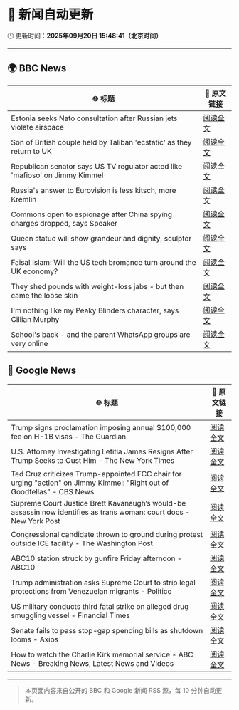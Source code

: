 # 🧠 新闻自动更新

🕒 更新时间：**2025年09月20日 15:48:41（北京时间）**

---

## 🌍 BBC News

| 🌐 标题 | 🔗 原文链接 |
|--------|-------------|
| Estonia seeks Nato consultation after Russian jets violate airspace | [阅读全文](https://www.bbc.com/news/articles/czrp6p5mj3zo?at_medium=RSS&at_campaign=rss) |
| Son of British couple held by Taliban 'ecstatic' as they return to UK | [阅读全文](https://www.bbc.com/news/articles/cly6ve2dg66o?at_medium=RSS&at_campaign=rss) |
| Republican senator says US TV regulator acted like 'mafioso' on Jimmy Kimmel | [阅读全文](https://www.bbc.com/news/articles/c1kwzgrwdd0o?at_medium=RSS&at_campaign=rss) |
| Russia's answer to Eurovision is less kitsch, more Kremlin | [阅读全文](https://www.bbc.com/news/articles/cre5vv0x31po?at_medium=RSS&at_campaign=rss) |
| Commons open to espionage after China spying charges dropped, says Speaker | [阅读全文](https://www.bbc.com/news/articles/cx20pw994q3o?at_medium=RSS&at_campaign=rss) |
| Queen statue will show grandeur and dignity, sculptor says | [阅读全文](https://www.bbc.com/news/articles/cd9yjzd757eo?at_medium=RSS&at_campaign=rss) |
| Faisal Islam: Will the US tech bromance turn around the UK economy? | [阅读全文](https://www.bbc.com/news/articles/cn4w7wp24llo?at_medium=RSS&at_campaign=rss) |
| They shed pounds with weight-loss jabs - but then came the loose skin | [阅读全文](https://www.bbc.com/news/articles/cx2500v087xo?at_medium=RSS&at_campaign=rss) |
| I'm nothing like my Peaky Blinders character, says Cillian Murphy | [阅读全文](https://www.bbc.com/news/articles/cm2zvwmen2jo?at_medium=RSS&at_campaign=rss) |
| School's back - and the parent WhatsApp groups are very online | [阅读全文](https://www.bbc.com/news/articles/ce9rxed9m5mo?at_medium=RSS&at_campaign=rss) |

## 📰 Google News

| 🌐 标题 | 🔗 原文链接 |
|--------|-------------|
| Trump signs proclamation imposing annual $100,000 fee on H-1B visas - The Guardian | [阅读全文](https://news.google.com/rss/articles/CBMifkFVX3lxTE9hRk1EQnpwNURIS3dNT1Fzbm9DM210YzY3X2F3WlBJRm9xeUluaUc1OGpOQ0N1ZnN0bGRSSk1rQUQwTXd5SUFzYlVNdnJ5b0xPbWNHdEQxWXEwZTAwVEpldkF3d1pqellZeVh0RnpYMnZWdkdBeVR1OUlXQ1V2QQ?oc=5) |
| U.S. Attorney Investigating Letitia James Resigns After Trump Seeks to Oust Him - The New York Times | [阅读全文](https://news.google.com/rss/articles/CBMijAFBVV95cUxOaVFZU1I2S0E3d1NhTjdvZnNkX3dOdlFQT094RURUelhOQjktdk1tUms4TzVZUVNKdXV4aTdHbGVMSlppdEs3M2ptWjRwNHZORWNVUUFaYnJJQ3BkcXB6QW85MU9lYmRtRnA4WU4xb09Semo4R3VLS1VmTWpZNFdSaUNfQW84WXVBd2d2dg?oc=5) |
| Ted Cruz criticizes Trump-appointed FCC chair for urging "action" on Jimmy Kimmel: "Right out of Goodfellas" - CBS News | [阅读全文](https://news.google.com/rss/articles/CBMijgFBVV95cUxQb1ktbWp3b0Q0N3VwUjdkSnI2MU01NWtiRU9weGd6eW5PZlpFVnE0N290TzFZa3BjMkZhVGpQNTJnSmtBcDg4aElfelk4YldEVDBpUUljV1JQb0NMUUVFaGhEc1pUT01ld3BMUEJZMUZnbm1IVnlUU1ctS19UZUxPUXJZdXZYNl9iWDY0S0x30gGTAUFVX3lxTE8wX29MTWllTHlxazhvZ0FBb0tfd2RCMG5XUElBWDhHTXItbDZXa0RVTTF3OGh6SWxyZmtfRTF3YkFON1dvYl90U295NW9CekJjc2xoT2Jham5oYVBWSDdCWUMtbVhzQ2ZjMkZVWE5vZnpaNkJHcDBNaVE3czlZa21pczN5U3NGOFJvSXVVaS1Hd0RjUQ?oc=5) |
| Supreme Court Justice Brett Kavanaugh’s would-be assassin now identifies as trans woman: court docs - New York Post | [阅读全文](https://news.google.com/rss/articles/CBMitAFBVV95cUxQQWktMWxkeVF1bzVBSkpnSExOWlo4NUd5Zmc3V3RLOGlhUHRIalFyTXFPenhLWHdLcWo1Smh5a05kc3hpcDItS3A3T0JtVXhGVXEzNEpLbVgwQ3hWV0hYWlRTV1VfMk1NT002RTg3TWFCRjZsOVBRMkU1OHdid3dVYW0tOFdYOXViTkg3Y2s0WHU4dlF4Vy1qczJlbHJDX3FjcGdfbkxzN21XOGFTMkQzdjVsRUc?oc=5) |
| Congressional candidate thrown to ground during protest outside ICE facility - The Washington Post | [阅读全文](https://news.google.com/rss/articles/CBMikAFBVV95cUxOTzJLY2RGcElkc2lLRDRmS1A2MV9kdjFfR0dwYmRtRW1zTGt5MC1aRElTemhpOWFTLTJYX2xHNmxucnVvZnBncG16RDhPdWFQUV8xYkNYc2ljZUhTc2U4S0ttdmRfdVB5RlZGUlNnMUVSZE1kUUlaY3p0SG9kYkh0Z3F5Nm93cWFwLWtYWW1Sc0U?oc=5) |
| ABC10 station struck by gunfire Friday afternoon - ABC10 | [阅读全文](https://news.google.com/rss/articles/CBMivgFBVV95cUxPS2tUN2FJN0llbGJWUVlzMHk5dFdzSTdBNV9TTXZBQV9leDgzOGVKc0NpcHNJSDhTTW9uV0d3QkdGRUhOeDBUMFh5cUtMQU5mY1Z1c1N5QUd4Z2t1OFF3aldHTGFfUU5nLU1vSjhBNU1HRTM1d1ZLdy1BdHIxRmFDY0NxcW9KQXQ1TFJFUk9vTi1PN0pXalQtdW4tSGo4YXFhUjIzdVAzNWgzQlZsZFhoOC1BRGNVZGQyUHpkY2tB?oc=5) |
| Trump administration asks Supreme Court to strip legal protections from Venezuelan migrants - Politico | [阅读全文](https://news.google.com/rss/articles/CBMi2AFBVV95cUxOS0RCTmNUVmIzRk5wMno1ZWpXMWNxMEIxX0JObXNiRkFfS1JoUm93RWp1dEZ5UGppLUtaYWxpaUNCeXVIWnZ3cGczR05rcGg4Z0dNd0kwUGZ0RkxEWVhxaThRR3FmZUF4YzRFOHhxUlVoUERvVnBBcDlTVVoxVGw5aXFaTHVLUHg3THhfSG1JYmNRZ1VGbWtRNkk3OUZlZWhSVUM1bEZmc0YwYmhvUzB0cmZxdEE1eXV5SjM1T3g0U3ZtejBKa01lQ0M4dzBwVnZka0lELS1tRWg?oc=5) |
| US military conducts third fatal strike on alleged drug smuggling vessel - Financial Times | [阅读全文](https://news.google.com/rss/articles/CBMicEFVX3lxTFBYWHZVNGxTZWotSmF4cUpsdlBPcHRadVREMlBvM1U4Z2doa3hpWG1vMURYdll5QnhobTV4V3hzLTF4UTlQaC1RQ0lkMXZqTm5YT3FPN09pVGdzY25wZl95WGFhcUNsUC1NdHl6cHItRko?oc=5) |
| Senate fails to pass stop-gap spending bills as shutdown looms - Axios | [阅读全文](https://news.google.com/rss/articles/CBMiigFBVV95cUxQRF9oZVhmY1Z2Y1h3MHZQVnNuSmJoQnIzNVpCb3VWOWJIeEUzR0ZtWWh2Y2E3QktfQXk3X2F3OE9Kd2k5b2IySExaY2xYMjZ0WEJiajk3VmQtUk05SGFaVmZaNERET3BvYkJ4SXhndHVOY1RsT2EwYjdFelFRYThSZDI1WFl0d0d1S2c?oc=5) |
| How to watch the Charlie Kirk memorial service - ABC News - Breaking News, Latest News and Videos | [阅读全文](https://news.google.com/rss/articles/CBMilAFBVV95cUxNRl9oNXpRZG9wLW1SR2FzMXNKeWRDSzZEbndndmFnTFVJdkQzY2tkblhNcExLN2JaUTV1ZTZTS3dUcnlmcXE0OEtLbG9RR3JPNXJJcGpJdDZHWHYxU1RhTjJORFFVYUJ2MjhuLWpWeUpYb1RaUmNySkdrWnVKSFRPRXV1enVVbmVaTnRmcFRTZ2JEWkt00gGaAUFVX3lxTE8zaGxDWWRvM2prOWliMlotckgyaF9fdmY3UmNTVDQyZ0hRNVF1Y25zMUFuT2ZVb1ZZaXA3bTdBQ3pmcTBnX3BiT1d1bzNINUJVSm15cEdMR241T0tncFhfdlFGVnJVT2R4ZDJibXdzc0dJV0xUWHd5ZUtTc3owaUNSWTFUNktUZ2d6RFVzMDM2cjFjNDBHMGFydHc?oc=5) |

---
> 本页面内容来自公开的 BBC 和 Google 新闻 RSS 源，每 10 分钟自动更新。